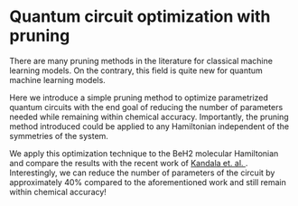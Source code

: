 # Quantum circuit optimization with pruning

There are many pruning methods in the literature for classical machine learning models. On the contrary, this field is quite new for quantum machine learning models. 

Here we introduce a simple pruning method to optimize parametrized quantum circuits with the end goal of reducing the number of parameters needed while remaining within chemical accuracy. Importantly, the pruning method introduced could be applied to any Hamiltonian independent of the symmetries of the system. 

We apply this optimization technique to the BeH2 molecular Hamiltonian and compare the results with the recent work of <a href="https://www.nature.com/articles/nature23879" title="link"> Kandala et. al. </a>. Interestingly, we can reduce the number of parameters of the circuit by approximately 40% compared to the aforementioned work and still remain within chemical accuracy! 

